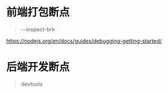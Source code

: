 # 前端打包断点
> --inspect-brk

https://nodejs.org/en/docs/guides/debugging-getting-started/

# 后端开发断点

> devtools